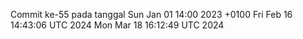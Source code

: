 Commit ke-55 pada tanggal Sun Jan 01 14:00 2023 +0100
Fri Feb 16 14:43:06 UTC 2024
Mon Mar 18 16:12:49 UTC 2024
